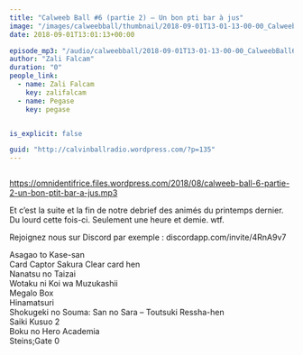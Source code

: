 ```yaml
---
title: "Calweeb Ball #6 (partie 2) – Un bon pti bar à jus"
image: "/images/calweebball/thumbnail/2018-09-01T13-01-13-00-00_CalweebBall6partie2Unbonptibarjus.jpg"
date: 2018-09-01T13:01:13+00:00

episode_mp3: "/audio/calweebball/2018-09-01T13-01-13-00-00_CalweebBall6partie2Unbonptibarjus.mp3"
author: "Zali Falcam"
duration: "0"
people_link: 
  - name: Zali Falcam
    key: zalifalcam
  - name: Pegase
    key: pegase


is_explicit: false

guid: "http://calvinballradio.wordpress.com/?p=135"
---
```


<PodcastHeader/>

<!-- ECRIRE LA DESCRIPTION DE L'EPISODE SOUS CETTE LIGNE -->

<img src="/resources/calweebball/2018-09-01T13-01-13-00-00_CalweebBall6partie2Unbonptibarjus/epweeb6-2.jpg" alt="">


<a href="https://omnidentifrice.files.wordpress.com/2018/08/calweeb-ball-6-partie-2-un-bon-ptit-bar-a-jus.mp3" rel="nofollow">https://omnidentifrice.files.wordpress.com/2018/08/calweeb-ball-6-partie-2-un-bon-ptit-bar-a-jus.mp3</a>
<p>Et c’est la suite et la fin de notre debrief des animés du printemps dernier. Du lourd cette fois-ci. Seulement une heure et demie. wtf.</p>
<p>Rejoignez nous sur Discord par exemple : discordapp.com/invite/4RnA9v7</p>
<p>Asagao to Kase-san<br>
Card Captor Sakura Clear card hen<br>
Nanatsu no Taizai<br>
Wotaku ni Koi wa Muzukashii<br>
Megalo Box<br>
Hinamatsuri<br>
Shokugeki no Souma: San no Sara – Toutsuki Ressha-hen<br>
Saiki Kusuo 2<br>
Boku no Hero Academia<br>
Steins;Gate 0</p>

